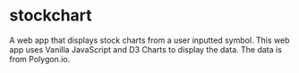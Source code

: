 # stockchart
A web app that displays stock charts from a user inputted symbol.  This web app uses Vanilla JavaScript and D3 Charts to display the data. The data is from Polygon.io.
